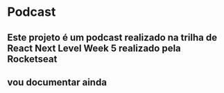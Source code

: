 # Podcast

## Este projeto é um podcast realizado na trilha de React Next Level Week 5 realizado pela Rocketseat

## vou documentar ainda
